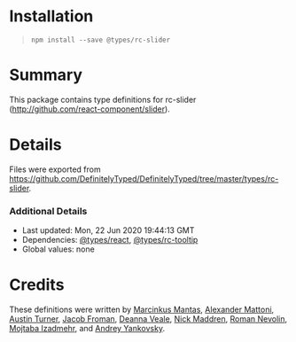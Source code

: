 # Installation
> `npm install --save @types/rc-slider`

# Summary
This package contains type definitions for rc-slider (http://github.com/react-component/slider).

# Details
Files were exported from https://github.com/DefinitelyTyped/DefinitelyTyped/tree/master/types/rc-slider.

### Additional Details
 * Last updated: Mon, 22 Jun 2020 19:44:13 GMT
 * Dependencies: [@types/react](https://npmjs.com/package/@types/react), [@types/rc-tooltip](https://npmjs.com/package/@types/rc-tooltip)
 * Global values: none

# Credits
These definitions were written by [Marcinkus Mantas](https://github.com/mantasmarcinkus), [Alexander Mattoni](https://github.com/mattoni), [Austin Turner](https://github.com/paustint), [Jacob Froman](https://github.com/j-fro), [Deanna Veale](https://github.com/Deanna2), [Nick Maddren](https://github.com/nicholasmaddren), [Roman Nevolin](https://github.com/nulladdict), [Mojtaba Izadmehr](https://github.com/m-izadmehr), and [Andrey Yankovsky](https://github.com/yankovsky).
